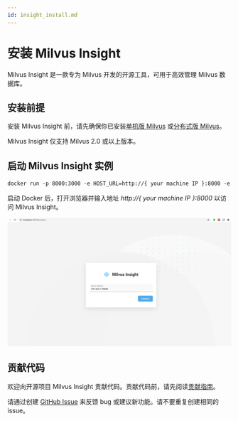 ```yaml
---
id: insight_install.md
---
```


# 安装 Milvus Insight
Milvus Insight 是一款专为 Milvus 开发的开源工具，可用于高效管理 Milvus 数据库。

## 安装前提
安装 Milvus Insight 前，请先确保你已安装[单机版 Milvus](install_standalone-docker.md) 或[分布式版 Milvus](install_cluster-docker.md)。

<div class="alert note">
Milvus Insight 仅支持 Milvus 2.0 或以上版本。
</div>

## 启动 Milvus Insight 实例

```Apache
docker run -p 8000:3000 -e HOST_URL=http://{ your machine IP }:8000 -e MILVUS_URL={your machine IP}:19530 milvusdb/milvus-insight:latest
```

启动 Docker 后，打开浏览器并输入地址 <i>http://{ your machine IP }:8000</i> 以访问 Milvus Insight。

![Insight_install](../../../../assets/insight_install.png)

## 贡献代码

欢迎向开源项目 Milvus Insight 贡献代码。贡献代码前，请先阅读[贡献指南](https://github.com/milvus-io/milvus-insight#-building-and-running-milvus-insight-andor-contributing-code)。

请通过创建 [GitHub Issue](https://github.com/milvus-io/milvus-insight/issues/new/choose) 来反馈 bug 或建议新功能。请不要重复创建相同的 issue。
